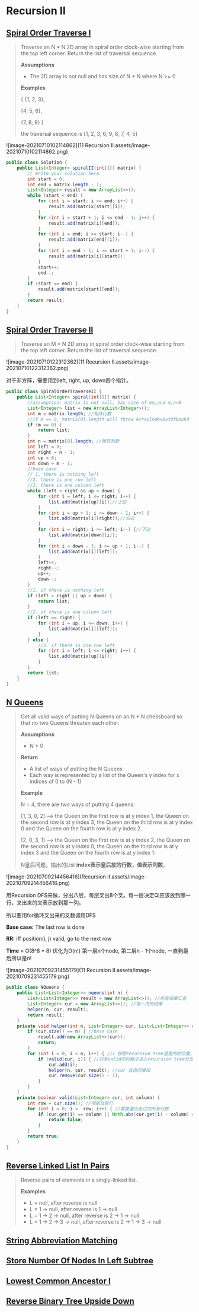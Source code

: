 # Recursion II

## [Spiral Order Traverse I](https://app.laicode.io/app/problem/121?plan=3)

>Traverse an N * N 2D array in spiral order clock-wise starting from the top left corner. Return the list of traversal sequence.
>
>**Assumptions**
>
>- The 2D array is not null and has size of N * N where N >= 0
>
>**Examples**
>
>{ {1,  2,  3},
>
> {4,  5,  6},
>
> {7,  8,  9} }
>
>the traversal sequence is [1, 2, 3, 6, 9, 8, 7, 4, 5]

![image-20210710102114862](11 Recursion II.assets/image-20210710102114862.png)



```java
public class Solution {
	public List<Integer> spiralII(int[][] matrix) {
        // Write your solution here
        int start = 0;
        int end = matrix.length - 1;
        List<Integer> result = new ArrayList<>();
        while (start < end) {
            for (int i = start; i <= end; i++) {
                result.add(matrix[start][i]);
            }
            for (int i = start + 1; i <= end - 1; i++) {
                result.add(matrix[i][end]);
            }
            for (int i = end; i >= start; i--) {
                result.add(matrix[end][i]);
            }
            for (int i = end - 1; i >= start + 1; i--) {
                result.add(matrix[i][start]);
            }
            start++;
            end--;
        }
        if (start == end) {
            result.add(matrix[start][end]);
        }
        return result;
    }
}
```



## [Spiral Order Traverse II](https://app.laicode.io/app/problem/122?plan=3)

>Traverse an M * N 2D array in spiral order clock-wise starting from the top left corner. Return the list of traversal sequence.

![image-20210710122312362](11 Recursion II.assets/image-20210710122312362.png)

对于非方阵，需要用到left, right, up, down四个指针。

```java
public class SpiralOrderTraverseII {
    public List<Integer> spiral(int[][] matrix) {
        //assumption: matrix is not null, has size of mn,and m,n>0
        List<Integer> list = new ArrayList<Integer>();
        int m = matrix.length; //矩阵行数
        //if m == 0, matrix[0].length will throw ArrayIndexOutOfBound
        if (m == 0) {
            return list;
        }
        int n = matrix[0].length; //矩阵列数
        int left = 0;
        int right = n - 1;
        int up = 0;
        int down = m - 1;
        //base case
        // 1. there is nothing left
        //2. there is one row left
        //3. there is one column left
        while (left < right && up < down) {
            for (int i = left; i <= right; i++) {
                list.add(matrix[up][i]);//上边
            }
            for (int i = up + 1; i <= down - 1; i++) {
                list.add(matrix[i][right]);//右边
            }
            for (int i = right; i >= left; i--) {//下边
                list.add(matrix[down][i]);
            }
            for (int i = down - 1; i >= up + 1; i--) {
                list.add(matrix[i][left]);
            }
            left++;
            right--;
            up++;
            down--;
        }
        //1. if there is nothing left
        if (left > right || up > down) {
            return list;
        }
        //2. if there is one column left
        if (left == right) {
            for (int i = up; i <= down; i++) {
                list.add(matrix[i][left]);
            }
        } else {
            //3. if there is one row left
            for (int i = left; i <= right; i++) {
                list.add(matrix[up][i]);
            }
        }
        return list;
    }
}

```



## [N Queens](https://app.laicode.io/app/problem/233?plan=3)

>Get all valid ways of putting N Queens on an N * N chessboard so that no two Queens threaten each other.
>
>**Assumptions**
>
>- N > 0
>
>**Return**
>
>- A list of ways of putting the N Queens
>- Each way is represented by a list of the Queen's y index for x indices of 0 to (N - 1)
>
>**Example**
>
>N = 4, there are two ways of putting 4 queens:
>
>[1, 3, 0, 2] --> the Queen on the first row is at y index 1, the Queen on the second row is at y index 3, the Queen on the third row is at y index 0 and the Queen on the fourth row is at y index 2.
>
>[2, 0, 3, 1] --> the Queen on the first row is at y index 2, the Queen on the second row is at y index 0, the Queen on the third row is at y index 3 and the Queen on the fourth row is at y index 1.
>
>N皇后问题，输出的List<Integer> **index表示皇后放的行数，值表示列数**。

![image-20210709214456416](Recursion II.assets/image-20210709214456416.png)

用Recursion DFS来做，分出八层，每层叉出8个叉。每一层决定Qi应该放到哪一行，叉出来的叉表示放到那一列。

所以要用for循环叉出来的叉数调用DFS

**Base case:** The last row is done

**RR:** iff position(i, j) valid, go to the next row 

**Time** = O(8^8 * 8) 优化为O(n!) 第一层n个node, 第二层n - 1个node, 一直到最后所以是n! 

![image-20210709231455179](11 Recursion II.assets/image-20210709231455179.png)

```java
public class NQueens {
    public List<List<Integer>> nqeens(int n) {
        List<List<Integer>> result = new ArrayList<>(); //所有结果汇总
        List<Integer> cur = new ArrayList<>(); //每一次的结果
        helper(n, cur, result);
        return result;
    }
    private void helper(int n, List<Integer> cur, List<List<Integer>> result) {
        if (cur.size() == n) { //base case 
            result.add(new ArrayList<>(cur));
            return;
        }
        for (int i = 0; i < n; i++) { //i 按照recursion tree里是列的位置，先是i = 0, 第0列一直递归下去
            if (valid(cur, i)) { //只有valid的时候才进入recursion tree分支
                cur.add(i);
                helper(n, cur, result); //cur 会自己增加
                cur.remove(cur.size() - 1);
            }
        }
    }
    private boolean valid(List<Integer> cur, int column) {
        int row = cur.size(); //得到当前行
        for (int i = 0; i <  row; i++) { //需要遍历走过的所有行数
            if (cur.get(i) == column || Math.abs(cur.get(i) - column) == row - i) { //cur.get(i) == column 某一行上的值和column同一列不行， 
                return false;
            }
        }
        return true;
    }
}
```



## [Reverse Linked List In Pairs](https://app.laicode.io/app/problem/35?plan=3)

>Reverse pairs of elements in a singly-linked list.
>
>**Examples**
>
>- L = null, after reverse is null
>- L = 1 -> null, after reverse is 1 -> null
>- L = 1 -> 2 -> null, after reverse is 2 -> 1 -> null
>- L = 1 -> 2 -> 3 -> null, after reverse is 2 -> 1 -> 3 -> null





## [String Abbreviation Matching](https://app.laicode.io/app/problem/292?plan=3)







## [Store Number Of Nodes In Left Subtree](https://app.laicode.io/app/problem/646?plan=3)







## [Lowest Common Ancestor I](https://app.laicode.io/app/problem/126?plan=3)





## 





## [Reverse Binary Tree Upside Down](https://app.laicode.io/app/problem/178?plan=3)